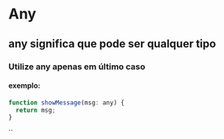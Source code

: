 # Any

## any significa que pode ser qualquer tipo

### Utilize any apenas em último caso

#### exemplo:

```javascript
function showMessage(msg: any) {
  return msg;
}
```

``
